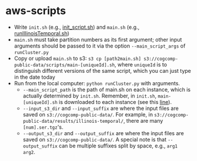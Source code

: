 # aws-scripts

- Write `init.sh` (e.g., [init_script.sh](https://github.com/qiangning/aws-scripts/blob/master/init_script.sh)) and `main.sh` (e.g., [runIllinoisTemporal.sh](https://github.com/qiangning/aws-scripts/blob/master/runIllinoisTemporal.sh))
- `main.sh` must take partition numbers as its first argument; other input arguments should be passed to it via the option `--main_script_args` of `runCluster.py`
- Copy or upload `main.sh` to s3: `s3 cp [path2main.sh] s3://cogcomp-public-data/scripts/main-[uniqueId].sh`, where `uniqueId` is to distinguish different versions of the same script, which you can just type in the date today
- Run from the local computer: `python runCluster.py` with arguments.
  - `--main_script_path` is the path of main.sh on each instance, which is actually determined by `init.sh`. Remember, in `init.sh`, `main-[uniqueId].sh` is downloaded to each instance (see this [line](https://github.com/qiangning/aws-scripts/blob/master/init_script.sh#L3)).
  - `--input_s3_dir` and `--input_suffix` are where the input files are saved on `s3://cogcomp-public-data/`. For example, in `s3://cogcomp-public-data/results/illinois-temporal/`, there are many `[num].ser.tgz`'s.
  - `--output_s3_dir` and `--output_suffix` are where the input files are saved on `s3://cogcomp-public-data/`. A special note is that `--output_suffix` can be multiple suffixes split by space, e.g., `arg1 arg2`.
